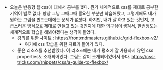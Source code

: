 

- 오늘은 반응형 웹 css에 대해서 공부를 했다. 뭔가 체계적으로 css를 제대로 공부한 기억이 별로 없다. 항상 그냥 그때그때 필요한 부분만 학습해왔고, 그렇게해도 내가 원하는 그림을 만드는데에는 문제가 없었다. 하지만, 내가 잘 하고 있는 것인지, 고급스러운 방식으로 제대로 만들고 있는 것인지에 대한 의구심이 생겨서, 한번정도는 체계적으로 학습을 해봐야겠다는 생각이 들었다. 
	- 강의를 위한 사이트 : https://frontendmasters.github.io/grid-flexbox-v2/
		- 여기에 css 학습을 위한 자료가 들어가 있다. 
	- 좋은 리소스를 추천받았다. 이 리소스에는 내가 평소에 잘 사용하지 않던 css properties도 소개되어있다. 그림도 같이 소개되어있어서 좋다.  https://css-tricks.com/snippets/css/a-guide-to-flexbox/